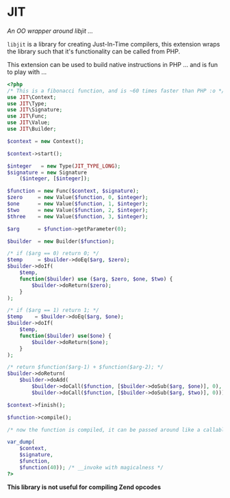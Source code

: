 JIT
===
*An OO wrapper around libjit ...*

```libjit``` is a library for creating Just-In-Time compilers, this extension wraps the library such that it's functionality can be called from PHP.

This extension can be used to build native instructions in PHP ... and is fun to play with ...

```php
<?php
/* This is a fibonacci function, and is ~60 times faster than PHP :o */
use JIT\Context;
use JIT\Type;
use JIT\Signature;
use JIT\Func;
use JIT\Value;
use JIT\Builder;

$context = new Context();

$context->start();

$integer   = new Type(JIT_TYPE_LONG);
$signature = new Signature
	($integer, [$integer]);

$function = new Func($context, $signature);
$zero     = new Value($function, 0, $integer);
$one      = new Value($function, 1, $integer);
$two      = new Value($function, 2, $integer);
$three    = new Value($function, 3, $integer);

$arg      = $function->getParameter(0);

$builder  = new Builder($function);

/* if ($arg == 0) return 0; */
$temp     = $builder->doEq($arg, $zero);
$builder->doIf(
	$temp,
	function($builder) use ($arg, $zero, $one, $two) {
		$builder->doReturn($zero);
	}
);

/* if ($arg == 1) return 1; */
$temp    = $builder->doEq($arg, $one);
$builder->doIf(
	$temp,
	function($builder) use($one) {
		$builder->doReturn($one);
	}
);

/* return $function($arg-1) + $function($arg-2); */
$builder->doReturn(
	$builder->doAdd(
		$builder->doCall($function, [$builder->doSub($arg, $one)], 0),
		$builder->doCall($function, [$builder->doSub($arg, $two)], 0)));

$context->finish();

$function->compile();

/* now the function is compiled, it can be passed around like a callable ... */

var_dump(
	$context, 
	$signature,
	$function,
	$function(40)); /* __invoke with magicalness */
?>
```

**This library is not useful for compiling Zend opcodes**

